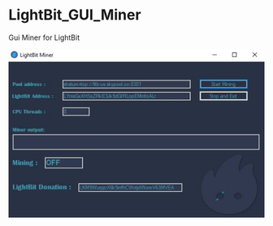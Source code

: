 # LightBit_GUI_Miner
Gui Miner for LightBit

![Gui Miner](https://raw.githubusercontent.com/LightBitProject/LightBit_GUI_Miner/master/GUI_Miner.JPG)

